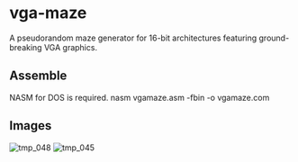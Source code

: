 # vga-maze
A pseudorandom maze generator for 16-bit architectures featuring ground-breaking VGA graphics.

## Assemble
NASM for DOS is required.
nasm vgamaze.asm -fbin -o vgamaze.com

## Images
![tmp_048](https://user-images.githubusercontent.com/96267363/181917816-bf2c156b-5437-42c5-9351-8d2979fa64bc.png)
![tmp_045](https://user-images.githubusercontent.com/96267363/181917833-787e5d7e-f3cf-4710-b624-93eac60e3c2c.png)
